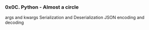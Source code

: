 ### 0x0C. Python - Almost a circle

args and kwargs
Serialization and Deserialization
JSON encoding and decoding
